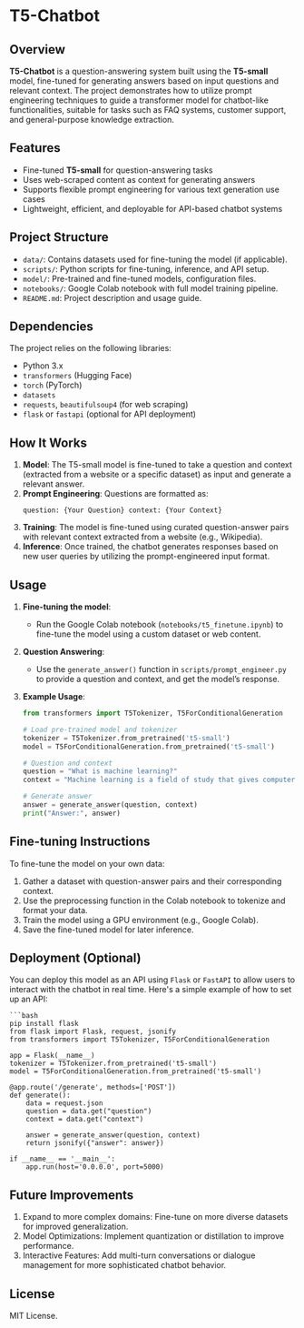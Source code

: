 # T5-Chatbot

## Overview
**T5-Chatbot** is a question-answering system built using the **T5-small** model, fine-tuned for generating answers based on input questions and relevant context. The project demonstrates how to utilize prompt engineering techniques to guide a transformer model for chatbot-like functionalities, suitable for tasks such as FAQ systems, customer support, and general-purpose knowledge extraction.

## Features
- Fine-tuned **T5-small** for question-answering tasks
- Uses web-scraped content as context for generating answers
- Supports flexible prompt engineering for various text generation use cases
- Lightweight, efficient, and deployable for API-based chatbot systems

## Project Structure
- `data/`: Contains datasets used for fine-tuning the model (if applicable).
- `scripts/`: Python scripts for fine-tuning, inference, and API setup.
- `model/`: Pre-trained and fine-tuned models, configuration files.
- `notebooks/`: Google Colab notebook with full model training pipeline.
- `README.md`: Project description and usage guide.

## Dependencies
The project relies on the following libraries:
- Python 3.x
- `transformers` (Hugging Face)
- `torch` (PyTorch)
- `datasets`
- `requests`, `beautifulsoup4` (for web scraping)
- `flask` or `fastapi` (optional for API deployment)

## How It Works
1. **Model**: The T5-small model is fine-tuned to take a question and context (extracted from a website or a specific dataset) as input and generate a relevant answer.
2. **Prompt Engineering**: Questions are formatted as: 
    ```
    question: {Your Question} context: {Your Context}
    ```
3. **Training**: The model is fine-tuned using curated question-answer pairs with relevant context extracted from a website (e.g., Wikipedia).
4. **Inference**: Once trained, the chatbot generates responses based on new user queries by utilizing the prompt-engineered input format.

## Usage
1. **Fine-tuning the model**:
   - Run the Google Colab notebook (`notebooks/t5_finetune.ipynb`) to fine-tune the model using a custom dataset or web content.
  
2. **Question Answering**:
   - Use the `generate_answer()` function in `scripts/prompt_engineer.py` to provide a question and context, and get the model’s response.

3. **Example Usage**:
    ```python
    from transformers import T5Tokenizer, T5ForConditionalGeneration
    
    # Load pre-trained model and tokenizer
    tokenizer = T5Tokenizer.from_pretrained('t5-small')
    model = T5ForConditionalGeneration.from_pretrained('t5-small')
    
    # Question and context
    question = "What is machine learning?"
    context = "Machine learning is a field of study that gives computers the ability to learn from data."
    
    # Generate answer
    answer = generate_answer(question, context)
    print("Answer:", answer)
    ```

## Fine-tuning Instructions
To fine-tune the model on your own data:
1. Gather a dataset with question-answer pairs and their corresponding context.
2. Use the preprocessing function in the Colab notebook to tokenize and format your data.
3. Train the model using a GPU environment (e.g., Google Colab).
4. Save the fine-tuned model for later inference.

## Deployment (Optional)
You can deploy this model as an API using `Flask` or `FastAPI` to allow users to interact with the chatbot in real time. Here's a simple example of how to set up an API:

    ```bash
    pip install flask
    from flask import Flask, request, jsonify
    from transformers import T5Tokenizer, T5ForConditionalGeneration
    
    app = Flask(__name__)
    tokenizer = T5Tokenizer.from_pretrained('t5-small')
    model = T5ForConditionalGeneration.from_pretrained('t5-small')
    
    @app.route('/generate', methods=['POST'])
    def generate():
        data = request.json
        question = data.get("question")
        context = data.get("context")
        
        answer = generate_answer(question, context)
        return jsonify({"answer": answer})
    
    if __name__ == '__main__':
        app.run(host='0.0.0.0', port=5000)


## Future Improvements
1. Expand to more complex domains: Fine-tune on more diverse datasets for improved generalization.
2. Model Optimizations: Implement quantization or distillation to improve performance.
3. Interactive Features: Add multi-turn conversations or dialogue management for more sophisticated chatbot behavior.

## License
MIT License.
